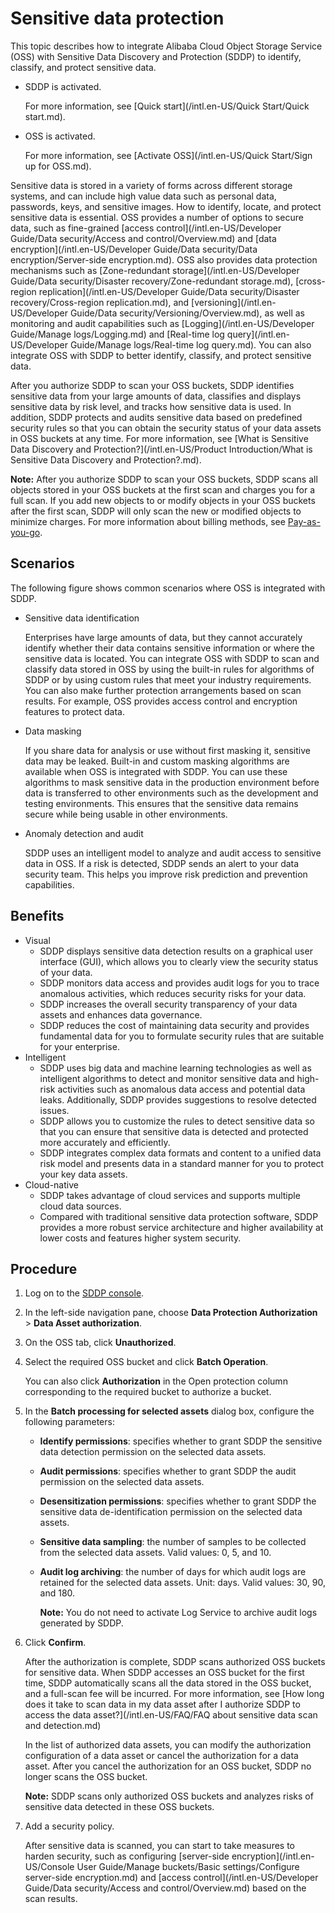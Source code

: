 # Sensitive data protection

This topic describes how to integrate Alibaba Cloud Object Storage Service \(OSS\) with Sensitive Data Discovery and Protection \(SDDP\) to identify, classify, and protect sensitive data.

-   SDDP is activated.

    For more information, see [Quick start](/intl.en-US/Quick Start/Quick start.md).

-   OSS is activated.

    For more information, see [Activate OSS](/intl.en-US/Quick Start/Sign up for OSS.md).


Sensitive data is stored in a variety of forms across different storage systems, and can include high value data such as personal data, passwords, keys, and sensitive images. How to identify, locate, and protect sensitive data is essential. OSS provides a number of options to secure data, such as fine-grained [access control](/intl.en-US/Developer Guide/Data security/Access and control/Overview.md) and [data encryption](/intl.en-US/Developer Guide/Data security/Data encryption/Server-side encryption.md). OSS also provides data protection mechanisms such as [Zone-redundant storage](/intl.en-US/Developer Guide/Data security/Disaster recovery/Zone-redundant storage.md), [cross-region replication](/intl.en-US/Developer Guide/Data security/Disaster recovery/Cross-region replication.md), and [versioning](/intl.en-US/Developer Guide/Data security/Versioning/Overview.md), as well as monitoring and audit capabilities such as [Logging](/intl.en-US/Developer Guide/Manage logs/Logging.md) and [Real-time log query](/intl.en-US/Developer Guide/Manage logs/Real-time log query.md). You can also integrate OSS with SDDP to better identify, classify, and protect sensitive data.

After you authorize SDDP to scan your OSS buckets, SDDP identifies sensitive data from your large amounts of data, classifies and displays sensitive data by risk level, and tracks how sensitive data is used. In addition, SDDP protects and audits sensitive data based on predefined security rules so that you can obtain the security status of your data assets in OSS buckets at any time. For more information, see [What is Sensitive Data Discovery and Protection?](/intl.en-US/Product Introduction/What is Sensitive Data Discovery and Protection?.md).

**Note:** After you authorize SDDP to scan your OSS buckets, SDDP scans all objects stored in your OSS buckets at the first scan and charges you for a full scan. If you add new objects to or modify objects in your OSS buckets after the first scan, SDDP will only scan the new or modified objects to minimize charges. For more information about billing methods, see [Pay-as-you-go](/intl.en-US/Pricing/Pay-as-you-go.md).

## Scenarios

The following figure shows common scenarios where OSS is integrated with SDDP.

-   Sensitive data identification

    Enterprises have large amounts of data, but they cannot accurately identify whether their data contains sensitive information or where the sensitive data is located. You can integrate OSS with SDDP to scan and classify data stored in OSS by using the built-in rules for algorithms of SDDP or by using custom rules that meet your industry requirements. You can also make further protection arrangements based on scan results. For example, OSS provides access control and encryption features to protect data.

-   Data masking

    If you share data for analysis or use without first masking it, sensitive data may be leaked. Built-in and custom masking algorithms are available when OSS is integrated with SDDP. You can use these algorithms to mask sensitive data in the production environment before data is transferred to other environments such as the development and testing environments. This ensures that the sensitive data remains secure while being usable in other environments.

-   Anomaly detection and audit

    SDDP uses an intelligent model to analyze and audit access to sensitive data in OSS. If a risk is detected, SDDP sends an alert to your data security team. This helps you improve risk prediction and prevention capabilities.


## Benefits

-   Visual
    -   SDDP displays sensitive data detection results on a graphical user interface \(GUI\), which allows you to clearly view the security status of your data.
    -   SDDP monitors data access and provides audit logs for you to trace anomalous activities, which reduces security risks for your data.
    -   SDDP increases the overall security transparency of your data assets and enhances data governance.
    -   SDDP reduces the cost of maintaining data security and provides fundamental data for you to formulate security rules that are suitable for your enterprise.
-   Intelligent
    -   SDDP uses big data and machine learning technologies as well as intelligent algorithms to detect and monitor sensitive data and high-risk activities such as anomalous data access and potential data leaks. Additionally, SDDP provides suggestions to resolve detected issues.
    -   SDDP allows you to customize the rules to detect sensitive data so that you can ensure that sensitive data is detected and protected more accurately and efficiently.
    -   SDDP integrates complex data formats and content to a unified data risk model and presents data in a standard manner for you to protect your key data assets.
-   Cloud-native
    -   SDDP takes advantage of cloud services and supports multiple cloud data sources.
    -   Compared with traditional sensitive data protection software, SDDP provides a more robust service architecture and higher availability at lower costs and features higher system security.

## Procedure

1.  Log on to the [SDDP console](https://yundun.console.aliyun.com/?p=sddp#/overview).

2.  In the left-side navigation pane, choose **Data Protection Authorization** \> **Data Asset authorization**.

3.  On the OSS tab, click **Unauthorized**.

4.  Select the required OSS bucket and click **Batch Operation**.

    You can also click **Authorization** in the Open protection column corresponding to the required bucket to authorize a bucket.

5.  In the **Batch processing for selected assets** dialog box, configure the following parameters:

    -   **Identify permissions**: specifies whether to grant SDDP the sensitive data detection permission on the selected data assets.
    -   **Audit permissions**: specifies whether to grant SDDP the audit permission on the selected data assets.
    -   **Desensitization permissions**: specifies whether to grant SDDP the sensitive data de-identification permission on the selected data assets.
    -   **Sensitive data sampling**: the number of samples to be collected from the selected data assets. Valid values: 0, 5, and 10.
    -   **Audit log archiving**: the number of days for which audit logs are retained for the selected data assets. Unit: days. Valid values: 30, 90, and 180.

        **Note:** You do not need to activate Log Service to archive audit logs generated by SDDP.

6.  Click **Confirm**.

    After the authorization is complete, SDDP scans authorized OSS buckets for sensitive data. When SDDP accesses an OSS bucket for the first time, SDDP automatically scans all the data stored in the OSS bucket, and a full-scan fee will be incurred. For more information, see [How long does it take to scan data in my data asset after I authorize SDDP to access the data asset?](/intl.en-US/FAQ/FAQ about sensitive data scan and detection.md)

    In the list of authorized data assets, you can modify the authorization configuration of a data asset or cancel the authorization for a data asset. After you cancel the authorization for an OSS bucket, SDDP no longer scans the OSS bucket.

    **Note:** SDDP scans only authorized OSS buckets and analyzes risks of sensitive data detected in these OSS buckets.

7.  Add a security policy.

    After sensitive data is scanned, you can start to take measures to harden security, such as configuring [server-side encryption](/intl.en-US/Console User Guide/Manage buckets/Basic settings/Configure server-side encryption.md) and [access control](/intl.en-US/Developer Guide/Data security/Access and control/Overview.md) based on the scan results.


